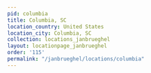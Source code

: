 ```yaml
---
pid: columbia
title: Columbia, SC
location_country: United States
location_city: Columbia, SC
collection: locations_janbrueghel
layout: locationpage_janbrueghel
order: '115'
permalink: "/janbrueghel/locations/columbia"
---
```

